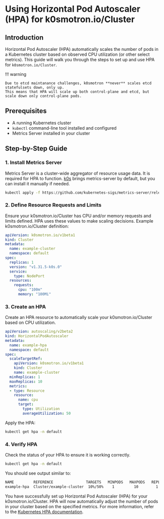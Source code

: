 # Using Horizontal Pod Autoscaler (HPA) for k0smotron.io/Cluster

## Introduction

Horizontal Pod Autoscaler (HPA) automatically scales the number of pods in a Kubernetes cluster based on observed CPU utilization (or other select metrics). This guide will walk you through the steps to set up and use HPA for `k0smotron.io/Cluster`.

!!! warning

    Due to etcd maintanance challenges, k0smotron **never** scales etcd statefulsets down, only up.
    This means that HPA will scale up both control-plane and etcd, but scale down only control-plane pods.

## Prerequisites

- A running Kubernetes cluster
- `kubectl` command-line tool installed and configured
- Metrics Server installed in your cluster

## Step-by-Step Guide

### 1. Install Metrics Server

Metrics Server is a cluster-wide aggregator of resource usage data. It is required for HPA to function.
[k0s](https://k0sproject.io/) brings metrics-server by default, but you can install it manually if needed.

```sh
kubectl apply -f https://github.com/kubernetes-sigs/metrics-server/releases/latest/download/components.yaml
```

### 2. Define Resource Requests and Limits

Ensure your k0smotron.io/Cluster has CPU and/or memory requests and limits defined. HPA uses these values to make scaling decisions.  Example k0smotron.io/Cluster definition:

```yaml
apiVersion: k0smotron.io/v1beta1
kind: Cluster
metadata:
  name: example-cluster
  namespace: default
spec:
  replicas: 1
  version: "v1.31.5-k0s.0"
  service:
    type: NodePort
  resources:
    requests:
      cpu: "100m"
      memory: "100Mi"
```

### 3. Create an HPA

Create an HPA resource to automatically scale your k0smotron.io/Cluster based on CPU utilization.

```yaml
apiVersion: autoscaling/v2beta2
kind: HorizontalPodAutoscaler
metadata:
  name: example-hpa
  namespace: default
spec:
  scaleTargetRef:
    apiVersion: k0smotron.io/v1beta1
    kind: Cluster
    name: example-cluster
  minReplicas: 1
  maxReplicas: 10
  metrics:
  - type: Resource
    resource:
      name: cpu
      target:
        type: Utilization
        averageUtilization: 50
```

Apply the HPA:

```sh
kubectl get hpa -n default
```

### 4. Verify HPA

Check the status of your HPA to ensure it is working correctly.

```sh
kubectl get hpa -n default
```

You should see output similar to:

```sh
NAME         REFERENCE               TARGETS   MINPODS   MAXPODS   REPLICAS   AGE
example-hpa  Cluster/example-cluster  10%/50%    1         10        1          1m
```

You have successfully set up Horizontal Pod Autoscaler (HPA) for your k0smotron.io/Cluster. HPA will now automatically adjust the number of pods in your cluster based on the specified metrics.  For more information, refer to the [Kubernetes HPA documentation](https://kubernetes.io/docs/tasks/run-application/horizontal-pod-autoscale/).